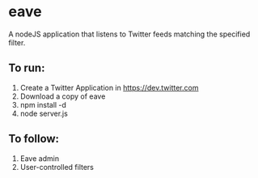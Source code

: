 eave
====

A nodeJS application that listens to Twitter feeds matching the specified filter.


To run:
----------

   1. Create a Twitter Application in https://dev.twitter.com
   2. Download a copy of eave
   3. npm install -d
   4. node server.js
  
  
  
To follow:
----------
   1. Eave admin
   2. User-controlled filters
